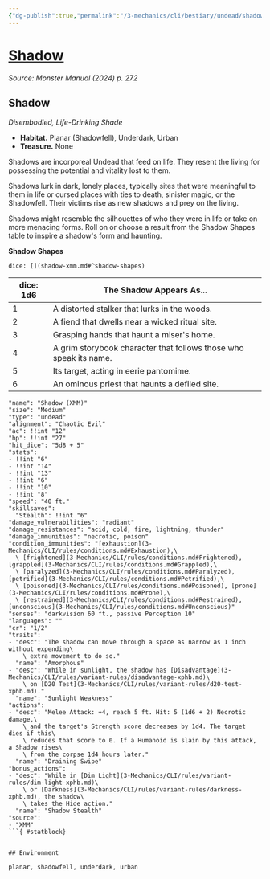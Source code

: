 ```yaml
---
{"dg-publish":true,"permalink":"/3-mechanics/cli/bestiary/undead/shadow-xmm/","tags":["ttrpg-cli/compendium/src/5e/xmm","ttrpg-cli/monster/cr/1-2","ttrpg-cli/monster/environment/planar","ttrpg-cli/monster/environment/shadowfell","ttrpg-cli/monster/environment/underdark","ttrpg-cli/monster/environment/urban","ttrpg-cli/monster/size/medium","ttrpg-cli/monster/type/undead"],"created":"2025-02-22T12:02:28.094-05:00","updated":"2025-02-26T17:46:11.391-05:00"}
---
```


# [Shadow](3-Mechanics/CLI/bestiary/undead/shadow-xmm.md)
*Source: Monster Manual (2024) p. 272*  

## Shadow

*Disembodied, Life-Drinking Shade*

- **Habitat.** Planar (Shadowfell), Underdark, Urban  
- **Treasure.** None  

Shadows are incorporeal Undead that feed on life. They resent the living for possessing the potential and vitality lost to them.

Shadows lurk in dark, lonely places, typically sites that were meaningful to them in life or cursed places with ties to death, sinister magic, or the Shadowfell. Their victims rise as new shadows and prey on the living.

Shadows might resemble the silhouettes of who they were in life or take on more menacing forms. Roll on or choose a result from the Shadow Shapes table to inspire a shadow's form and haunting.

**Shadow Shapes**

`dice: [](shadow-xmm.md#^shadow-shapes)`

| dice: 1d6 | The Shadow Appears As... |
|-----------|--------------------------|
| 1 | A distorted stalker that lurks in the woods. |
| 2 | A fiend that dwells near a wicked ritual site. |
| 3 | Grasping hands that haunt a miser's home. |
| 4 | A grim storybook character that follows those who speak its name. |
| 5 | Its target, acting in eerie pantomime. |
| 6 | An ominous priest that haunts a defiled site. |{ #shadow-shapes}


```statblock
"name": "Shadow (XMM)"
"size": "Medium"
"type": "undead"
"alignment": "Chaotic Evil"
"ac": !!int "12"
"hp": !!int "27"
"hit_dice": "5d8 + 5"
"stats":
- !!int "6"
- !!int "14"
- !!int "13"
- !!int "6"
- !!int "10"
- !!int "8"
"speed": "40 ft."
"skillsaves":
  "Stealth": !!int "6"
"damage_vulnerabilities": "radiant"
"damage_resistances": "acid, cold, fire, lightning, thunder"
"damage_immunities": "necrotic, poison"
"condition_immunities": "[exhaustion](3-Mechanics/CLI/rules/conditions.md#Exhaustion),\
  \ [frightened](3-Mechanics/CLI/rules/conditions.md#Frightened), [grappled](3-Mechanics/CLI/rules/conditions.md#Grappled),\
  \ [paralyzed](3-Mechanics/CLI/rules/conditions.md#Paralyzed), [petrified](3-Mechanics/CLI/rules/conditions.md#Petrified),\
  \ [poisoned](3-Mechanics/CLI/rules/conditions.md#Poisoned), [prone](3-Mechanics/CLI/rules/conditions.md#Prone),\
  \ [restrained](3-Mechanics/CLI/rules/conditions.md#Restrained), [unconscious](3-Mechanics/CLI/rules/conditions.md#Unconscious)"
"senses": "darkvision 60 ft., passive Perception 10"
"languages": ""
"cr": "1/2"
"traits":
- "desc": "The shadow can move through a space as narrow as 1 inch without expending\
    \ extra movement to do so."
  "name": "Amorphous"
- "desc": "While in sunlight, the shadow has [Disadvantage](3-Mechanics/CLI/rules/variant-rules/disadvantage-xphb.md)\
    \ on [D20 Test](3-Mechanics/CLI/rules/variant-rules/d20-test-xphb.md)."
  "name": "Sunlight Weakness"
"actions":
- "desc": "Melee Attack: +4, reach 5 ft. Hit: 5 (1d6 + 2) Necrotic damage,\
    \ and the target's Strength score decreases by 1d4. The target dies if this\
    \ reduces that score to 0. If a Humanoid is slain by this attack, a Shadow rises\
    \ from the corpse 1d4 hours later."
  "name": "Draining Swipe"
"bonus_actions":
- "desc": "While in [Dim Light](3-Mechanics/CLI/rules/variant-rules/dim-light-xphb.md)\
    \ or [Darkness](3-Mechanics/CLI/rules/variant-rules/darkness-xphb.md), the shadow\
    \ takes the Hide action."
  "name": "Shadow Stealth"
"source":
- "XMM"
```{ #statblock}


## Environment

planar, shadowfell, underdark, urban